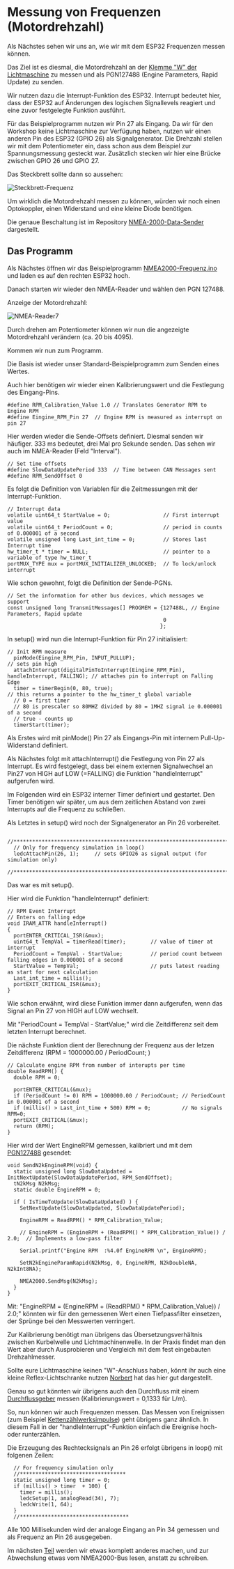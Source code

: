 # Messung von Frequenzen (Motordrehzahl)

Als Nächstes sehen wir uns an, wie wir mit dem ESP32 Frequenzen messen können.

Das Ziel ist es diesmal, die Motordrehzahl an der [Klemme "W" der Lichtmaschine](https://de.wikipedia.org/wiki/Lichtmaschine) zu messen und als PGN127488 (Engine Parameters, Rapid Update) zu senden.
    
Wir nutzen dazu die Interrupt-Funktion des ESP32. Interrupt bedeutet hier, dass der ESP32 auf Änderungen des logischen Signallevels reagiert und eine zuvor festgelegte Funktion ausführt. 

Für das Beispielprogramm nutzen wir Pin 27 als Eingang. Da wir für den Workshop keine Lichtmaschine zur Verfügung haben, nutzen wir einen anderen Pin des ESP32 (GPIO 26) als Signalgenerator. Die Drehzahl stellen wir mit dem Potentiometer ein, dass schon aus dem Beispiel zur Spannungsmessung gesteckt war. Zusätzlich stecken wir hier eine Brücke zwischen GPIO 26 und GPIO 27.

Das Steckbrett sollte dann so aussehen:

![Steckbrett-Frequenz](https://github.com/AK-Homberger/NMEA2000-Workshop/blob/main/Bilder/NMEA2000-Frequenz_Steckplatine.png)

Um wirklich die Motordrehzahl messen zu können, würden wir noch einen Optokoppler, einen Widerstand und eine kleine Diode benötigen.

Die genaue Beschaltung ist im Repository [NMEA-2000-Data-Sender](https://github.com/AK-Homberger/NMEA2000-Data-Sender) dargestellt.


## Das Programm

Als Nächstes öffnen wir das Beispielprogramm [NMEA2000-Frequenz.ino](https://github.com/AK-Homberger/NMEA2000-Workshop/blob/main/Software/NMEA2000-Frequenz/NMEA2000-Frequenz.ino) und laden es auf den rechten ESP32 hoch.

Danach starten wir wieder den NMEA-Reader und wählen den PGN 127488.

Anzeige der Motordrehzahl:

![NMEA-Reader7](https://github.com/AK-Homberger/NMEA2000-Workshop/blob/main/Bilder/NMEAReader-7.png)

Durch drehen am Potentiometer können wir nun die angezeigte Motordrehzahl verändern (ca. 20 bis 4095).

Kommen wir nun zum Programm.

Die Basis ist wieder unser Standard-Beispielprogramm zum Senden eines Wertes.

Auch hier benötigen wir wieder einen Kalibrierungswert und die Festlegung des Eingang-Pins.
```
#define RPM_Calibration_Value 1.0 // Translates Generator RPM to Engine RPM 
#define Eingine_RPM_Pin 27  // Engine RPM is measured as interrupt on pin 27
```

Hier werden wieder die Sende-Offsets definiert. Diesmal senden wir häufiger. 333 ms bedeutet, drei Mal pro Sekunde senden. Das sehen wir auch im NMEA-Reader (Feld "Interval").
```
// Set time offsets
#define SlowDataUpdatePeriod 333  // Time between CAN Messages sent
#define RPM_SendOffset 0
```

Es folgt die Definition von Variablen für die Zeitmessungen mit der Interrupt-Funktion.

```
// Interrupt data
volatile uint64_t StartValue = 0;                 // First interrupt value
volatile uint64_t PeriodCount = 0;                // period in counts of 0.000001 of a second
volatile unsigned long Last_int_time = 0;         // Stores last Interrupt time
hw_timer_t * timer = NULL;                        // pointer to a variable of type hw_timer_t
portMUX_TYPE mux = portMUX_INITIALIZER_UNLOCKED;  // To lock/unlock interrupt
```

Wie schon gewohnt, folgt die Definition der Sende-PGNs.
```
// Set the information for other bus devices, which messages we support
const unsigned long TransmitMessages[] PROGMEM = {127488L, // Engine Parameters, Rapid update                                                  
                                                  0
                                                 };
```




In setup() wird nun die Interrupt-Funktion für Pin 27 initialisiert:

```
// Init RPM measure
  pinMode(Eingine_RPM_Pin, INPUT_PULLUP);                                            // sets pin high
  attachInterrupt(digitalPinToInterrupt(Eingine_RPM_Pin), handleInterrupt, FALLING); // attaches pin to interrupt on Falling Edge
  timer = timerBegin(0, 80, true);                                                   // this returns a pointer to the hw_timer_t global variable
  // 0 = first timer
  // 80 is prescaler so 80MHZ divided by 80 = 1MHZ signal ie 0.000001 of a second
  // true - counts up
  timerStart(timer);   
 ```
 
Als Erstes wird mit pinMode() Pin 27 als Eingangs-Pin mit internem Pull-Up-Widerstand definiert. 

Als Nächstes folgt mit attachInterrupt() die Festlegung von Pin 27 als Interrupt. Es wird festgelegt, dass bei einem externen Signalwechsel an Pin27 von HIGH auf LOW (=FALLING) die Funktion "handleInterrupt" aufgerufen wird.

Im Folgenden wird ein ESP32 interner Timer definiert und gestartet. Den Timer benötigen wir später, um aus dem zeitlichen Abstand von zwei Interrupts auf die Frequenz zu schließen.

Als Letztes in setup() wird noch der Signalgenerator an Pin 26 vorbereitet.

```
  //*****************************************************************************
  // Only for frequency simulation in loop()
  ledcAttachPin(26, 1);     // sets GPIO26 as signal output (for simulation only)
  //*****************************************************************************
```
Das war es mit setup().

Hier wird die Funktion "handleInterrupt" definiert:
 
```
// RPM Event Interrupt
// Enters on falling edge
void IRAM_ATTR handleInterrupt()
{
  portENTER_CRITICAL_ISR(&mux);
  uint64_t TempVal = timerRead(timer);        // value of timer at interrupt
  PeriodCount = TempVal - StartValue;         // period count between falling edges in 0.000001 of a second
  StartValue = TempVal;                       // puts latest reading as start for next calculation
  Last_int_time = millis();
  portEXIT_CRITICAL_ISR(&mux);
}
```
Wie schon erwähnt, wird diese Funktion immer dann aufgerufen, wenn das Signal an Pin 27 von HIGH auf LOW wechselt. 

Mit "PeriodCount = TempVal - StartValue;" wird die Zeitdifferenz seit dem letzten Interrupt berechnet.


Die nächste Funktion dient der Berechnung der Frequenz aus der letzen Zeitdifferenz (RPM = 1000000.00 / PeriodCount; )
```
// Calculate engine RPM from number of interupts per time
double ReadRPM() {
  double RPM = 0;

  portENTER_CRITICAL(&mux);
  if (PeriodCount != 0) RPM = 1000000.00 / PeriodCount; // PeriodCount in 0.000001 of a second
  if (millis() > Last_int_time + 500) RPM = 0;          // No signals RPM=0;
  portEXIT_CRITICAL(&mux);
  return (RPM);
}
```

Hier wird der Wert EngineRPM gemessen, kalibriert und mit dem [PGN127488](https://github.com/ttlappalainen/NMEA2000/blob/db22adbb3fec182ecae2ae8bc816378ac43d7fc3/src/N2kMessages.h#L204) gesendet:

```
void SendN2kEngineRPM(void) {
  static unsigned long SlowDataUpdated = InitNextUpdate(SlowDataUpdatePeriod, RPM_SendOffset);
  tN2kMsg N2kMsg;
  static double EngineRPM = 0;

  if ( IsTimeToUpdate(SlowDataUpdated) ) {
    SetNextUpdate(SlowDataUpdated, SlowDataUpdatePeriod);

    EngineRPM = ReadRPM() * RPM_Calibration_Value;

    // EngineRPM = (EngineRPM + (ReadRPM() * RPM_Calibration_Value)) / 2.0;  // Implements a low-pass filter

    Serial.printf("Engine RPM  :%4.0f EngineRPM \n", EngineRPM);

    SetN2kEngineParamRapid(N2kMsg, 0, EngineRPM, N2kDoubleNA, N2kInt8NA);

    NMEA2000.SendMsg(N2kMsg);
  }
}
```
Mit: "EngineRPM = (EngineRPM + (ReadRPM() * RPM_Calibration_Value)) / 2.0;" könnten wir für den gemessenen Wert einen Tiefpassfilter einsetzen, der Sprünge bei den Messwerten verringert.

Zur Kalibrierung benötigt man übrigens das Übersetzungsverhältnis zwischen Kurbelwelle und Lichtmachinenwelle. In der Praxis findet man den Wert aber durch Ausprobieren und Vergleich mit dem fest eingebauten Drehzahlmesser.

Sollte eure Lichtmaschine keinen "W"-Anschluss haben, könnt ihr auch eine kleine Reflex-Lichtschranke nutzen [Norbert](https://www.segeln-forum.de/board194-boot-technik/board35-elektrik-und-elektronik/board195-open-boat-projects-org/71890-motormanagement-diy/) hat das hier gut dargestellt.

Genau so gut könnten wir übrigens auch den Durchfluss mit einem [Durchflussgeber](https://www.roboter-bausatz.de/p/yf-s201-halleffekt-wasser-durchflusssensor-1-30l-min-g1-2) messen (Kalibrierungswert = 0,1333 für L/m).

So, nun können wir auch Frequenzen messen. Das Messen von Ereignissen (zum Beispiel [Kettenzählwerksimpulse](https://github.com/AK-Homberger/ESP32_AnchorChainControl_WLAN)) geht übrigens ganz ähnlich. In diesem Fall in der "handleInterrupt"-Funktion einfach die Ereignise hoch- oder runterzählen.

Die Erzeugung des Rechtecksignals an Pin 26 erfolgt übrigens in loop() mit folgenen Zeilen:
```
  // For frequency simulation only
  //**********************************
  static unsigned long timer = 0;
  if (millis() > timer  + 100) {
    timer = millis();
    ledcSetup(1, analogRead(34), 7);
    ledcWrite(1, 64);
  }
  //***********************************
```
Alle 100 Millisekunden wird der analoge Eingang an Pin 34 gemessen und als Frequenz an Pin 26 ausgegeben.

Im nächsten [Teil](https://github.com/AK-Homberger/NMEA2000-Workshop/blob/main/Docs/ReadPGNs.md) werden wir etwas komplett anderes machen, und zur Abwechslung etwas vom NMEA2000-Bus lesen, anstatt zu schreiben.


